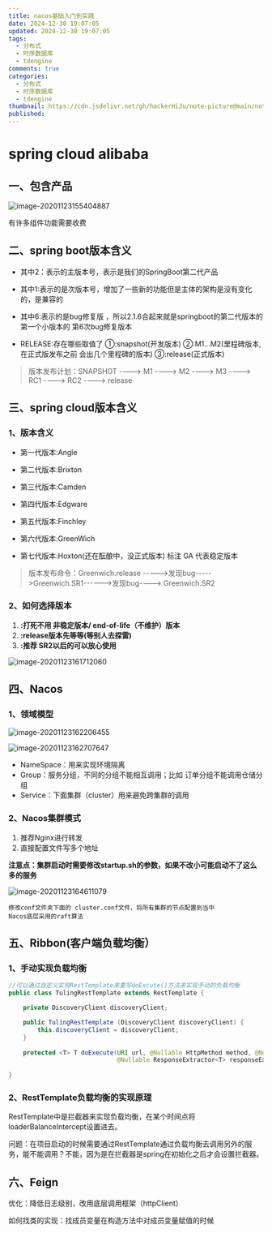 ```yaml
---
title: nacos基础入门到实践
date: 2024-12-30 19:07:05
updated: 2024-12-30 19:07:05
tags:
  - 分布式
  - 时序数据库
  - tdengine
comments: true
categories:
  - 分布式
  - 时序数据库
  - tdengine
thumbnail: https://cdn.jsdelivr.net/gh/hackerHiJu/note-picture@main/note-picture/%25E5%25A4%25A9%25E7%25A9%25BA.png
published:
---
```


# spring cloud alibaba

## 一、包含产品

![image-20201123155404887](images/image-20201123155404887.png)

有许多组件功能需要收费

## 二、spring boot版本含义

- 其中2：表示的主版本号，表示是我们的SpringBoot第二代产品 

- 其中1:表示的是次版本号，增加了一些新的功能但是主体的架构是没有变化的，是兼容的 

- 其中6:表示的是bug修复版 ，所以2.1.6合起来就是springboot的第二代版本的第一个小版本的 第6次bug修复版本 

- RELEASE:存在哪些取值了 ①:snapshot(开发版本) ②:M1...M2(里程碑版本,在正式版发布之前 会出几个里程碑的版本) ③:release(正式版本) 

> 版本发布计划：SNAPSHOT ----> M1 ----> M2 ----> M3 ----> RC1 ----> RC2 ----> release

## 三、spring cloud版本含义

### 1、版本含义

- 第一代版本:Angle 

- 第二代版本:Brixton 

- 第三代版本:Camden 

- 第四代版本:Edgware 

- 第五代版本:Finchley 

- 第六代版本:GreenWich 

- 第七代版本:Hoxton(还在酝酿中，没正式版本)  标注 GA 代表稳定版本

> 版本发布命令：Greenwich.release ----->发现bug----->Greenwich.SR1------>发现bug----> Greenwich.SR2

### 2、如何选择版本

1. **:打死不用 非稳定版本/ end-of-life（不维护）版本**
2. **:release版本先等等(等别人去探雷)**
3. **:推荐 SR2以后的可以放心使用**

![image-20201123161712060](images/image-20201123161712060.png)

## 四、Nacos

### 1、领域模型

![image-20201123162206455](images/image-20201123162206455.png)

![image-20201123162707647](images/image-20201123162707647.png)

- NameSpace：用来实现环境隔离
- Group：服务分组，不同的分组不能相互调用；比如 订单分组不能调用仓储分组
- Service：下面集群（cluster）用来避免跨集群的调用

### 2、Nacos集群模式

1. 推荐Nginx进行转发
2. 直接配置文件写多个地址

**注意点：集群启动时需要修改startup.sh的参数，如果不改小可能启动不了这么多的服务**

![image-20201123164611079](images/image-20201123164611079.png)

```
修改conf文件夹下面的 cluster.conf文件，将所有集群的节点配置到当中
Nacos底层采用的raft算法
```

## 五、Ribbon(客户端负载均衡）

### 1、手动实现负载均衡

```java
//可以通过自定义实现RestTemplate来重写doExcute()方法来实现手动的负载均衡
public class TulingRestTemplate extends RestTemplate {

    private DiscoveryClient discoveryClient;

    public TulingRestTemplate (DiscoveryClient discoveryClient) {
        this.discoveryClient = discoveryClient;
    }
    
    protected <T> T doExecute(URI url, @Nullable HttpMethod method, @Nullable RequestCallback requestCallback,
                              @Nullable ResponseExtractor<T> responseExtractor) throws RestClientException {}
    
}
```

### 2、RestTemplate负载均衡的实现原理

RestTemplate中是拦截器来实现负载均衡，在某个时间点将loaderBalanceIntercept设置进去。

问题：在项目启动的时候需要通过RestTemplate通过负载均衡去调用另外的服务，能不能调用？不能，因为是在拦截器是spring在初始化之后才会设置拦截器。



## 六、Feign

优化：降低日志级别，改用底层调用框架（httpClient）

如何找类的实现：找成员变量在构造方法中对成员变量赋值的时候

